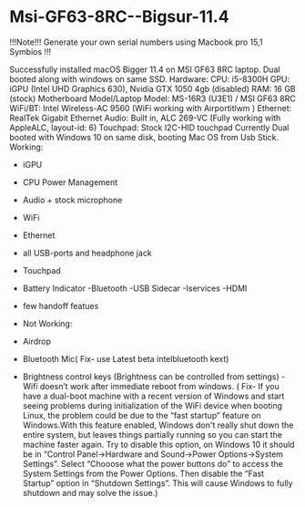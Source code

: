 # Msi-GF63-8RC--Bigsur-11.4
!!!Note!!! Generate your own serial numbers using Macbook pro 15,1 Symbios !!!

Successfully installed macOS Bigger 11.4 on MSI GF63 8RC laptop. Dual booted along with windows on same SSD.
Hardware:
CPU: i5-8300H
GPU: iGPU (Intel UHD Graphics 630), Nvidia GTX 1050 4gb (disabled)
RAM: 16 GB (stock)
Motherboard Model/Laptop Model: MS-16R3 (U3E1) / MSI GF63 8RC
WiFi/BT: Intel Wireless-AC 9560 (WiFi working with Airportitlwm )
Ethernet: RealTek Gigabit Ethernet
Audio: Built in, ALC 269-VC (Fully working with AppleALC, layout-id: 6)
Touchpad: Stock I2C-HID touchpad
Currently Dual booted with Windows 10 on same disk, booting Mac OS from Usb Stick.
Working:
- iGPU
- CPU Power Management
- Audio + stock microphone
- WiFi
- Ethernet
- all USB-ports and headphone jack
- Touchpad
- Battery Indicator
-Bluetooth
-USB Sidecar
-Iservices
-HDMI
- few handoff featues

- Not Working:
- Airdrop
- Bluetooth Mic( Fix- use Latest beta intelbluetooth kext)
- Brightness control keys (Brightness can be controlled from settings)
-Wifi doesn’t work after immediate reboot from windows. ( Fix- If you have a dual-boot machine with a recent version of Windows and start seeing problems during initialization of the WiFi device when booting Linux, the problem could be due to the “fast startup” feature on Windows.With this feature enabled, Windows don't really shut down the entire system, but leaves things partially running so you can start the machine faster again. Try to disable this option, on Windows 10 it should be in “Control Panel→Hardware and Sound→Power Options→System Settings”. Select “Chooose what the power buttons do” to access the System Settings from the Power Options. Then disable the “Fast Startup” option in “Shutdown Settings”. This will cause Windows to fully shutdown and may solve the issue.)

